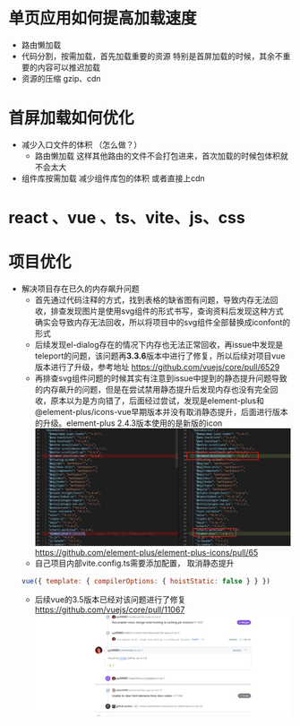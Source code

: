 # 单页应用如何提高加载速度
- 路由懒加载
- 代码分割，按需加载，首先加载重要的资源 特别是首屏加载的时候，其余不重要的内容可以推迟加载
- 资源的压缩 gzip、cdn

# 首屏加载如何优化
- 减少入口文件的体积 （怎么做？）
  - 路由懒加载 这样其他路由的文件不会打包进来，首次加载的时候包体积就不会太大
- 组件库按需加载 减少组件库包的体积 或者直接上cdn
   

# react 、vue 、ts、vite、js、css



# 项目优化
- 解决项目存在已久的内存飙升问题
  - 首先通过代码注释的方式，找到表格的缺省图有问题，导致内存无法回收，排查发现图片是使用svg组件的形式书写，查询资料后发现这种方式确实会导致内存无法回收，所以将项目中的svg组件全部替换成iconfont的形式
  - 后续发现el-dialog存在的情况下内存也无法正常回收，再issue中发现是teleport的问题，该问题再**3.3.6**版本中进行了修复，所以后续对项目vue版本进行了升级，参考地址  https://github.com/vuejs/core/pull/6529
  - 再排查svg组件问题的时候其实有注意到issue中提到的静态提升问题导致的内存飙升的问题，但是在尝试禁用静态提升后发现内存也没有完全回收，原本以为是方向错了，后面经过尝试，发现是element-plus和@element-plus/icons-vue早期版本并没有取消静态提升，后面进行版本的升级。element-plus  2.4.3版本使用的是新版的icon 
  ![alt text](image.png)
https://github.com/element-plus/element-plus-icons/pull/65  
  - 自己项目内部vite.config.ts需要添加配置， 取消静态提升
  ```js
  vue({ template: { compilerOptions: { hoistStatic: false } } })
  ```
  - 后续vue的3.5版本已经对该问题进行了修复  
   https://github.com/vuejs/core/pull/11067
   ![alt text](image-1.png)


  
